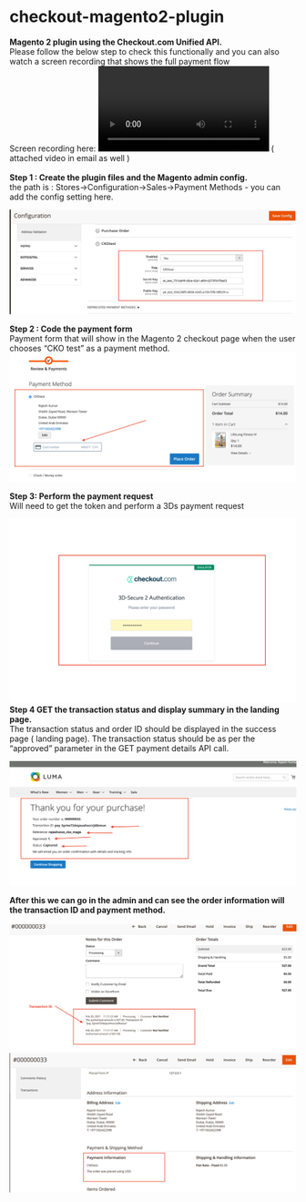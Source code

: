 # checkout-magento2-plugin
**Magento 2 plugin using the Checkout.com Unified API.<br/>**
Please follow the below step to check this functionally and you can also watch a screen recording that shows the full payment flow<br/>
Screen recording here:
![home](img/Magento2Plugin.mp4) ( attached video in email as well )<br/><br/>
**Step 1 : Create the plugin files and the Magento admin config.<br/>**
the path is : Stores->Configuration->Sales->Payment Methods - you can add the config setting here.

![home](img/configration.jpg)

**Step 2 : Code the payment form<br/>**
Payment form that will show in the Magento 2 checkout page when the user chooses “CKO test” as a payment method.
![home](img/checkout.jpg)


**Step 3: Perform the payment request<br/>**
Will need to get the token and perform a 3Ds payment request 

![home](img/payment3d.jpg)
**Step 4 GET the transaction status and display summary in the landing page.<br/>**
The transaction status and order ID should be displayed in the success page ( landing page). The transaction status should be as per the “approved” parameter in the GET payment details API call.

![home](img/Success.jpg)

**After this we can go in the admin and can see the order information will the transaction ID and payment method.<br/><br/>**
![home](img/TransactionID.jpg)
![home](img/PaymentInfo.jpg)

